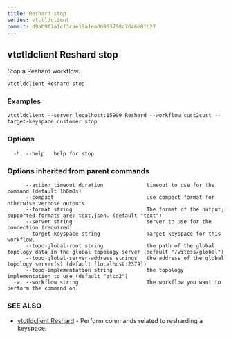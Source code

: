```yaml
---
title: Reshard stop
series: vtctldclient
commit: d9ab9f7a1cf3cae19a1ea06963798a7646e8fb27
---
```

## vtctldclient Reshard stop

Stop a Reshard workflow.

```
vtctldclient Reshard stop
```

### Examples

```
vtctldclient --server localhost:15999 Reshard --workflow cust2cust --target-keyspace customer stop
```

### Options

```
  -h, --help   help for stop
```

### Options inherited from parent commands

```
      --action_timeout duration              timeout to use for the command (default 1h0m0s)
      --compact                              use compact format for otherwise verbose outputs
      --format string                        The format of the output; supported formats are: text,json. (default "text")
      --server string                        server to use for the connection (required)
      --target-keyspace string               Target keyspace for this workflow.
      --topo-global-root string              the path of the global topology data in the global topology server (default "/vitess/global")
      --topo-global-server-address strings   the address of the global topology server(s) (default [localhost:2379])
      --topo-implementation string           the topology implementation to use (default "etcd2")
  -w, --workflow string                      The workflow you want to perform the command on.
```

### SEE ALSO

* [vtctldclient Reshard](../)	 - Perform commands related to resharding a keyspace.

